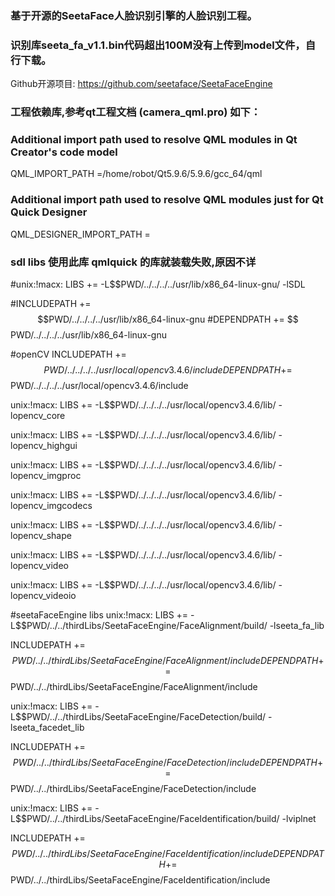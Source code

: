 ### 基于开源的SeetaFace人脸识别引擎的人脸识别工程。
### 识别库seeta_fa_v1.1.bin代码超出100M没有上传到model文件，自行下载。
Github开源项目: https://github.com/seetaface/SeetaFaceEngine

### 工程依赖库,参考qt工程文档 (camera_qml.pro) 如下：

### Additional import path used to resolve QML modules in Qt Creator's code model
QML_IMPORT_PATH =/home/robot/Qt5.9.6/5.9.6/gcc_64/qml

### Additional import path used to resolve QML modules just for Qt Quick Designer
QML_DESIGNER_IMPORT_PATH =

### sdl libs 使用此库 qmlquick 的库就装载失败,原因不详
#unix:!macx: LIBS += -L$$PWD/../../../../usr/lib/x86_64-linux-gnu/ -lSDL

#INCLUDEPATH += $$PWD/../../../../usr/lib/x86_64-linux-gnu
#DEPENDPATH += $$PWD/../../../../usr/lib/x86_64-linux-gnu

#openCV
INCLUDEPATH += $$PWD/../../../../usr/local/opencv3.4.6/include
DEPENDPATH += $$PWD/../../../../usr/local/opencv3.4.6/include

unix:!macx: LIBS += -L$$PWD/../../../../usr/local/opencv3.4.6/lib/ -lopencv_core

unix:!macx: LIBS += -L$$PWD/../../../../usr/local/opencv3.4.6/lib/ -lopencv_highgui

unix:!macx: LIBS += -L$$PWD/../../../../usr/local/opencv3.4.6/lib/ -lopencv_imgproc

unix:!macx: LIBS += -L$$PWD/../../../../usr/local/opencv3.4.6/lib/ -lopencv_imgcodecs

unix:!macx: LIBS += -L$$PWD/../../../../usr/local/opencv3.4.6/lib/ -lopencv_shape

unix:!macx: LIBS += -L$$PWD/../../../../usr/local/opencv3.4.6/lib/ -lopencv_video

unix:!macx: LIBS += -L$$PWD/../../../../usr/local/opencv3.4.6/lib/ -lopencv_videoio

#seetaFaceEngine libs
unix:!macx: LIBS += -L$$PWD/../../thirdLibs/SeetaFaceEngine/FaceAlignment/build/ -lseeta_fa_lib

INCLUDEPATH += $$PWD/../../thirdLibs/SeetaFaceEngine/FaceAlignment/include
DEPENDPATH += $$PWD/../../thirdLibs/SeetaFaceEngine/FaceAlignment/include

unix:!macx: LIBS += -L$$PWD/../../thirdLibs/SeetaFaceEngine/FaceDetection/build/ -lseeta_facedet_lib

INCLUDEPATH += $$PWD/../../thirdLibs/SeetaFaceEngine/FaceDetection/include
DEPENDPATH += $$PWD/../../thirdLibs/SeetaFaceEngine/FaceDetection/include

unix:!macx: LIBS += -L$$PWD/../../thirdLibs/SeetaFaceEngine/FaceIdentification/build/ -lviplnet

INCLUDEPATH += $$PWD/../../thirdLibs/SeetaFaceEngine/FaceIdentification/include
DEPENDPATH += $$PWD/../../thirdLibs/SeetaFaceEngine/FaceIdentification/include




